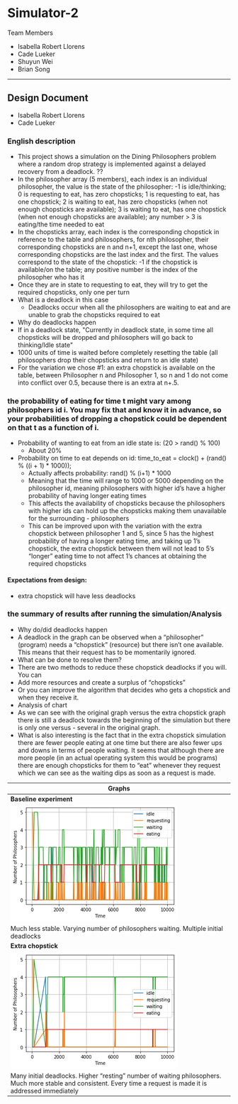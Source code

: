 # Simulator-2

Team Members

- Isabella Robert Llorens
- Cade Lueker
- Shuyun Wei
- Brian Song

---

## Design Document 

- Isabella Robert Llorens 
- Cade Lueker 

### English description
- This project shows a simulation on the Dining Philosophers problem where a random drop strategy is implemented against a delayed recovery from a deadlock. ??
- In the philosopher array (5 members), each index is an individual philosopher, the value is the state of the philosopher: -1 is idle/thinking; 0 is requesting to eat, has zero chopsticks; 1 is requesting to eat, has one chopstick; 2 is waiting to eat, has zero chopsticks (when not enough chopsticks are available); 3 is waiting to eat, has one chopstick (when not enough chopsticks are available); any number > 3 is eating/the time needed to eat
- In the chopsticks array, each index is the corresponding chopstick in reference to the table and philosophers, for nth philosopher, their corresponding chopsticks are n and n+1, except the last one, whose corresponding chopsticks are the last index and the first. The values correspond to the state of the chopstick: -1 if the chopstick is available/on the table; any positive number is the index of the philosopher who has it
- Once they are in state to requesting to eat, they will try to get the required chopsticks, only one per turn
- What is a deadlock in this case
  - Deadlocks occur when all the philosophers are waiting to eat and are unable to grab the chopsticks required to eat
- Why do deadlocks happen
- If in a deadlock state, "Currently in deadlock state, in some time all chopsticks will be dropped and philosophers will go back to thinking/Idle state"
- 1000 units of time is waited before completely resetting the table (all philosophers drop their chopsticks and return to an idle state)
- For the variation we chose #1: an extra chopstick is available on the table, between Philosopher n and Philosopher 1, so n and 1 do not come into conflict over 0.5, because there is an extra at n+.5.
### the probability of eating for time t might vary among philosophers id i.  You may fix that and know it in advance, so your probabilities of dropping a chopstick could be dependent on that t as a function of i.
- Probability of wanting to eat from an idle state is: (20 > rand() % 100)
  - About 20%
- Probability on time to eat depends on id: time_to_eat = clock() + (rand() % ((i + 1) * 1000));
  - Actually affects probability: rand() % (i+1) * 1000
  - Meaning that the time will range to 1000 or 5000 depending on the philosopher id, meaning philosophers with higher id’s have a higher probability of having longer eating times
  - This affects the availability of chopsticks because the philosophers with higher ids can hold up the chopsticks making them unavailable for the surrounding - philosophers
  - This can be improved upon with the variation with the extra chopstick between philosopher 1 and 5, since 5 has the highest probability of having a longer eating time, and taking up 1’s chopstick, the extra chopstick between them will not lead to 5’s “longer” eating time to not affect 1’s chances at obtaining the required chopsticks

#### Expectations from design: 
- extra chopstick will have less deadlocks

### the summary of results after running the simulation/Analysis
- Why do/did deadlocks happen
- A deadlock in the graph can be observed when a “philosopher” (program) needs a “chopstick” (resource) but there isn’t one available. This means that their request has to be momentarily ignored.  
- What can be done to resolve them?
- There are two methods to reduce these chopstick deadlocks if you will. You can 
- Add more resources and create a surplus of “chopsticks”
- Or you can improve the algorithm that decides who gets a chopstick and when they receive it. 
- Analysis of chart
- As we can see with the original graph versus the extra chopstick graph there is still a deadlock towards the beginning of the simulation but there is only one versus - several in the original graph.
- What is also interesting is the fact that in the extra chopstick simulation there are fewer people eating at one time but there are also fewer ups and downs in terms of people waiting. It seems that although there are more people (in an actual operating system this would be programs) there are enough chopsticks for them to “eat” whenever they request which we can see as the waiting dips as soon as a request is made. 


| Graphs                                                                                                                                                              |
|---------------------------------------------------------------------------------------------------------------------------------------------------------------------|
| **Baseline experiment**                                                                                                                                             |
| ![graph1](graph1.png)                                                                                                                                               |
| Much less stable. Varying number of philosophers waiting. Multiple initial deadlocks                                                                                |
| **Extra chopstick**                                                                                                                                                 |
| ![graph2](graph2.png)                                                                                                                                               |
| Many initial deadlocks. Higher “resting” number of waiting philosophers. Much more stable and consistent. Every time a request is made it is addressed immediately  |
